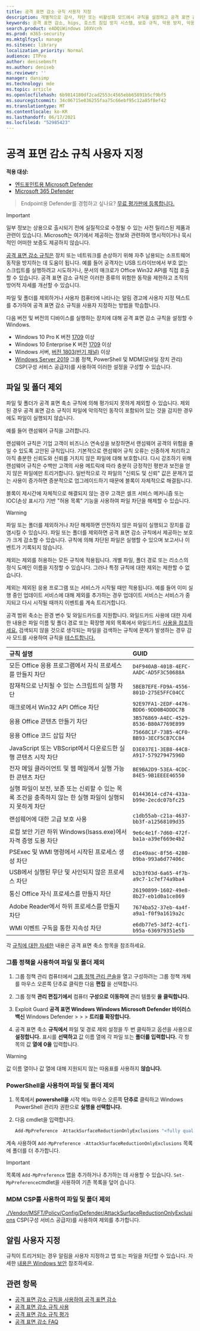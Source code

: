 ```yaml
---
title: 공격 표면 감소 규칙 사용자 지정
description: 개별적으로 감사, 차단 또는 비활성화 모드에서 규칙을 설정하고 공격 표면 감소 규칙에서 제외해야 하는 파일 및 폴더를 추가합니다.
keywords: 공격 표면 감소, hips, 호스트 침입 방지 시스템, 보호 규칙, 악용 방지, 악용, 감염 방지, 사용자 지정, 구성, 제외
search.product: eADQiWindows 10XVcnh
ms.prod: m365-security
ms.mktglfcycl: manage
ms.sitesec: library
localization_priority: Normal
audience: ITPro
author: denisebmsft
ms.author: deniseb
ms.reviewer: ''
manager: dansimp
ms.technology: mde
ms.topic: article
ms.openlocfilehash: 6b9814180df2cad2553c4565ebb65891b5cf9bf5
ms.sourcegitcommit: 34c06715e036255faa75c66ebf95c12a85f8ef42
ms.translationtype: MT
ms.contentlocale: ko-KR
ms.lasthandoff: 06/17/2021
ms.locfileid: "52985423"
---
```

# <a name="customize-attack-surface-reduction-rules"></a>공격 표면 감소 규칙 사용자 지정

**적용 대상:**

- [엔드포인트용 Microsoft Defender](https://go.microsoft.com/fwlink/p/?linkid=2154037)
- [Microsoft 365 Defender](https://go.microsoft.com/fwlink/?linkid=2118804)

>Endpoint용 Defender를 경험하고 싶나요? [무료 평가판에 등록합니다.](https://www.microsoft.com/microsoft-365/windows/microsoft-defender-atp?ocid=docs-wdatp-assignaccess-abovefoldlink)

> [!IMPORTANT]
> 일부 정보는 상용으로 출시되기 전에 실질적으로 수정될 수 있는 사전 릴리스된 제품과 관련이 있습니다. Microsoft는 여기에서 제공하는 정보와 관련하여 명시적이거나 묵시적인 어떠한 보증도 제공하지 않습니다.

[공격 표면 감소 규칙은](enable-attack-surface-reduction.md) 장치 또는 네트워크를 손상하기 위해 자주 남용되는 소프트웨어 동작을 방지하는 데 도움이 됩니다. 예를 들어 공격자는 USB 드라이브에서 부호 없는 스크립트를 실행하려고 시도하거나, 문서의 매크로가 Office Win32 API를 직접 호출할 수 있습니다. 공격 표면 감소 규칙은 이러한 종류의 위험한 동작을 제한하고 조직의 방어적 자세를 개선할 수 있습니다.

파일 및 폴더를 제외하거나 [](#exclude-files-and-folders) 사용자 컴퓨터에 나타나는 알림 [](#customize-the-notification) 경고에 사용자 지정 텍스트를 추가하여 공격 표면 감소 규칙을 사용자 지정하는 방법을 학습합니다.

다음 버전 및 버전의 디바이스를 실행하는 장치에 대해 공격 표면 감소 규칙을 설정할 수 Windows.

- Windows 10 Pro K 버전 [1709](/windows/whats-new/whats-new-windows-10-version-1709) 이상
- Windows 10 Enterprise K 버전 [1709](/windows/whats-new/whats-new-windows-10-version-1709) 이상
- Windows 서버, [버전 1803(반기 채널)](/windows-server/get-started/whats-new-in-windows-server-1803) 이상
- [Windows Server 2019](/windows-server/get-started-19/whats-new-19) 그룹 정책, PowerShell 및 MDM(모바일 장치 관리) CSP(구성 서비스 공급자)를 사용하여 이러한 설정을 구성할 수 있습니다.

## <a name="exclude-files-and-folders"></a>파일 및 폴더 제외

파일 및 폴더가 공격 표면 축소 규칙에 의해 평가되지 못하게 제외할 수 있습니다. 제외된 경우 공격 표면 감소 규칙이 파일에 악의적인 동작이 포함되어 있는 것을 감지한 경우에도 파일이 실행되지 않습니다.

예를 들어 랜섬웨어 규칙을 고려합니다.

랜섬웨어 규칙은 기업 고객이 비즈니스 연속성을 보장하면서 랜섬웨어 공격의 위험을 줄일 수 있도록 고안된 규칙입니다. 기본적으로 랜섬웨어 규칙 오류는 신중하게 처리하고 아직 충분한 신뢰도와 신뢰를 거치지 않은 파일에 대해 보호합니다. 다시 강조하기 위해 랜섬웨어 규칙은 수백만 고객의 사용 메트릭에 따라 충분히 긍정적인 평판과 보전을 얻지 않은 파일에만 트리거합니다. 일반적으로 각 파일의 "신뢰도 및 신뢰" 값은 문제가 없는 사용이 증가하면 증분적으로 업그레이드하기 때문에 블록이 자체적으로 해결됩니다.

블록이 제시간에 자체적으로 해결되지 않는 경우 고객은 셀프 서비스 메커니즘 또는 IOC(손상 표시기) 기반 "허용 목록" 기능을 사용하여 파일 차단을 해제할 수 있습니다.   

> [!WARNING]
> 파일 또는 폴더를 제외하거나 차단 해제하면 안전하지 않은 파일이 실행되고 장치를 감염시킬 수 있습니다. 파일 또는 폴더를 제외하면 공격 표면 감소 규칙에서 제공하는 보호가 크게 감소할 수 있습니다. 규칙에 의해 차단된 파일은 실행할 수 있으며 보고서나 이벤트가 기록되지 않습니다.

제외는 제외를 허용하는 모든 규칙에 적용됩니다. 개별 파일, 폴더 경로 또는 리소스의 정식 도메인 이름을 지정할 수 있습니다. 그러나 특정 규칙에 대한 제외는 제한할 수 없습니다.

제외는 제외된 응용 프로그램 또는 서비스가 시작될 때만 적용됩니다. 예를 들어 이미 실행 중인 업데이트 서비스에 대해 제외를 추가하는 경우 업데이트 서비스는 서비스가 중지되고 다시 시작될 때까지 이벤트를 계속 트리거합니다.

공격 범위 축소는 환경 변수 및 와일드카드를 지원합니다. 와일드카드 사용에 대한 자세한 내용은 파일 이름 및 폴더 경로 또는 확장명 제외 목록에서 와일드카드 [사용을 참조하세요.](configure-extension-file-exclusions-microsoft-defender-antivirus.md#use-wildcards-in-the-file-name-and-folder-path-or-extension-exclusion-lists)
검색되지 않을 것으로 생각되는 파일을 검색하는 규칙에 문제가 발생하는 경우 감사 모드를 사용하여 규칙을 [테스트합니다.](evaluate-attack-surface-reduction.md)

| 규칙 설명 | GUID |
|:----|:----|
| 모든 Office 응용 프로그램에서 자식 프로세스를 만들지 차단 | `D4F940AB-401B-4EFC-AADC-AD5F3C50688A` |
| 잠재적으로 난치될 수 있는 스크립트의 실행 차단 | `5BEB7EFE-FD9A-4556-801D-275E5FFC04CC` |
| 매크로에서 Win32 API Office 차단 | `92E97FA1-2EDF-4476-BDD6-9DD0B4DDDC7B` |
| 응용 Office 콘텐츠 만들기 차단 | `3B576869-A4EC-4529-8536-B80A7769E899` |
| 응용 Office 코드 삽입 차단 | `75668C1F-73B5-4CF0-BB93-3ECF5CB7CC84` |
| JavaScript 또는 VBScript에서 다운로드한 실행 콘텐츠 시작 차단 | `D3E037E1-3EB8-44C8-A917-57927947596D` |
| 전자 메일 클라이언트 및 웹 메일에서 실행 가능한 콘텐츠 차단 | `BE9BA2D9-53EA-4CDC-84E5-9B1EEEE46550` |
| 실행 파일이 보전, 보존 또는 신뢰할 수 있는 목록 조건을 충족하지 않는 한 실행 파일이 실행되지 못하게 차단 | `01443614-cd74-433a-b99e-2ecdc07bfc25` |
| 랜섬웨어에 대한 고급 보호 사용 | `c1db55ab-c21a-4637-bb3f-a12568109d35` |
| 로컬 보안 기관 하위 Windows(lsass.exe)에서 자격 증명 도용 차단 | `9e6c4e1f-7d60-472f-ba1a-a39ef669e4b2` |
| PSExec 및 WMI 명령에서 시작된 프로세스 생성 차단 | `d1e49aac-8f56-4280-b9ba-993a6d77406c` |
| USB에서 실행된 무단 및 사인되지 않은 프로세스 차단 | `b2b3f03d-6a65-4f7b-a9c7-1c7ef74a9ba4` |
| 통신 Office 자식 프로세스를 만들지 차단 | `26190899-1602-49e8-8b27-eb1d0a1ce869` |
| Adobe Reader에서 하위 프로세스를 만들지 차단 | `7674ba52-37eb-4a4f-a9a1-f0f9a1619a2c` |
| WMI 이벤트 구독을 통한 지속성 차단 | `e6db77e5-3df2-4cf1-b95a-636979351e5b` |

각 [규칙에 대한 자세한](attack-surface-reduction.md) 내용은 공격 표면 축소 항목을 참조하세요.

### <a name="use-group-policy-to-exclude-files-and-folders"></a>그룹 정책을 사용하여 파일 및 폴더 제외

1. 그룹 정책 관리 컴퓨터에서 [그룹 정책 관리 콘솔](https://technet.microsoft.com/library/cc731212.aspx)을 열고 구성하려는 그룹 정책 개체를 마우스 오른쪽 단추로 클릭한 다음 **편집** 을 선택합니다.

2. 그룹 정책 **관리 편집기에서** 컴퓨터 **구성으로 이동하여** 관리 템플릿 **을 클릭합니다.**

3. Exploit Guard **공격 표면 Windows Windows Microsoft Defender 바이러스 백신** Windows Defender  >    >    >  **트리를 확장합니다.**

4. 공격 표면 축소 **규칙에서** 파일 및 경로 제외 설정을 두 번 클릭하고 옵션을 사용으로 **설정합니다.** 표시를 **선택하고** 값 이름 열에 각 파일 또는 **폴더를 입력합니다.** 각 항목의 값 **열에** **0을** 입력합니다.

> [!WARNING]
> 값 이름 열이나 값 열에 대해  지원되지 않는 따옴표를 사용하지 **않습니다.**

### <a name="use-powershell-to-exclude-files-and-folders"></a>PowerShell을 사용하여 파일 및 폴더 제외

1. 목록에서 **powershell을** 시작 메뉴 마우스 오른쪽 **단추로** 클릭하고 Windows PowerShell 관리자 권한으로 **실행을 선택합니다.**
2. 다음 cmdlet을 입력합니다.

    ```PowerShell
    Add-MpPreference -AttackSurfaceReductionOnlyExclusions "<fully qualified path or resource>"
    ```

계속 사용하여 `Add-MpPreference -AttackSurfaceReductionOnlyExclusions` 목록에 폴더를 더 추가합니다.

> [!IMPORTANT]
> 목록에 `Add-MpPreference` 앱을 추가하거나 추가하는 데 사용할 수 있습니다. `Set-MpPreference`cmdlet을 사용하여 기존 목록을 덮어 습니다.

### <a name="use-mdm-csps-to-exclude-files-and-folders"></a>MDM CSP를 사용하여 파일 및 폴더 제외

[./Vendor/MSFT/Policy/Config/Defender/AttackSurfaceReductionOnlyExclusions](/windows/client-management/mdm/policy-csp-defender#defender-attacksurfacereductiononlyexclusions) CSP(구성 서비스 공급자)를 사용하여 제외를 추가합니다.

## <a name="customize-the-notification"></a>알림 사용자 지정

규칙이 트리거되는 경우 알림을 사용자 지정하고 앱 또는 파일을 차단할 수 있습니다. 자세한 [내용은 Windows 보안](/windows/security/threat-protection/windows-defender-security-center/windows-defender-security-center#customize-notifications-from-the-windows-defender-security-center) 참조하세요.

## <a name="related-topics"></a>관련 항목

- [공격 표면 감소 규칙을 사용하여 공격 표면 감소](attack-surface-reduction.md)
- [공격 표면 감소 규칙 사용](enable-attack-surface-reduction.md)
- [공격 표면 감소 규칙 평가](evaluate-attack-surface-reduction.md)
- [공격 표면 감소 FAQ](attack-surface-reduction.md)
